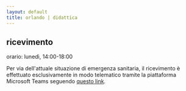 ```yaml
---
layout: default
title: orlando | didattica
---
```


## ricevimento

orario: lunedì, 14:00-18:00

Per via dell'attuale situazione di emergenza sanitaria, il ricevimento è effettuato esclusivamente in modo telematico tramite la piattaforma Microsoft Teams seguendo [questo  link](https://politecnicobari.sharepoint.com/sites/RicevimentoStudenti/Lists/Link%20Ricevimento/DispForm.aspx?ID=196&e=zB5zkq).